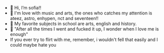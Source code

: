- 👋 Hi, I’m sofia!!
- 👀 I'm love with music and arts, the ones who catches my attention is ateez, astro, enhypen, nct and seventeen!!
- 🌱 My favorite subjects in school are arts, english and history.
- 💞️ "After all the times I went and fucked it up, I wonder when I love me is enough" 
-   If you ever try to flirt with me, remember, i wouldn't fell that easily and I could maybe hate you

<!---
nishimura-sosoh/nishimura-sosoh is a ✨ special ✨ repository because its `README.md` (this file) appears on your GitHub profile.
You can click the Preview link to take a look at your changes.
--->
